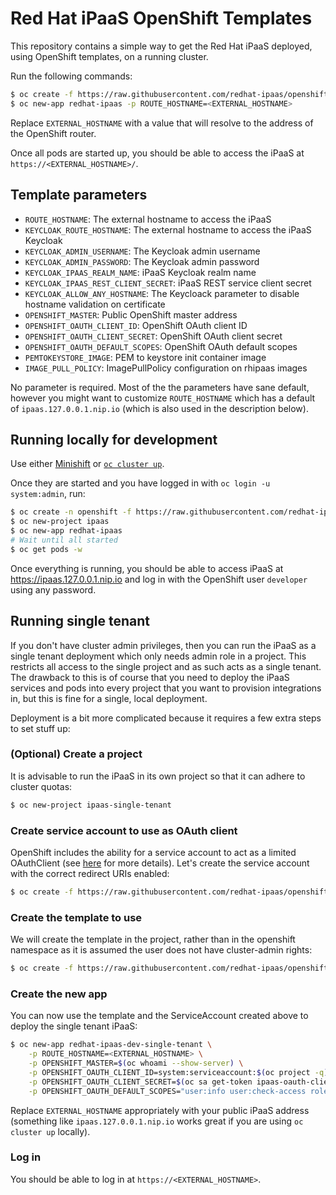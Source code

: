 # Red Hat iPaaS OpenShift Templates

This repository contains a simple way to get the Red Hat iPaaS deployed, using OpenShift templates,
on a running cluster.

Run the following commands:

```bash
$ oc create -f https://raw.githubusercontent.com/redhat-ipaas/openshift-templates/master/redhat-ipaas.yml
$ oc new-app redhat-ipaas -p ROUTE_HOSTNAME=<EXTERNAL_HOSTNAME>
```

Replace `EXTERNAL_HOSTNAME` with a value that will resolve to the address of the OpenShift router.

Once all pods are started up, you should be able to access the iPaaS at `https://<EXTERNAL_HOSTNAME>/`.

## Template parameters

* `ROUTE_HOSTNAME`: The external hostname to access the iPaaS
* `KEYCLOAK_ROUTE_HOSTNAME`: The external hostname to access the iPaaS Keycloak
* `KEYCLOAK_ADMIN_USERNAME`: The Keycloak admin username
* `KEYCLOAK_ADMIN_PASSWORD`: The Keycloak admin password
* `KEYCLOAK_IPAAS_REALM_NAME`: iPaaS Keycloak realm name
* `KEYCLOAK_IPAAS_REST_CLIENT_SECRET`: iPaaS REST service client secret
* `KEYCLOAK_ALLOW_ANY_HOSTNAME`: The Keycloack parameter to disable hostname validation on certificate
* `OPENSHIFT_MASTER`: Public OpenShift master address
* `OPENSHIFT_OAUTH_CLIENT_ID`: OpenShift OAuth client ID
* `OPENSHIFT_OAUTH_CLIENT_SECRET`: OpenShift OAuth client secret
* `OPENSHIFT_OAUTH_DEFAULT_SCOPES`: OpenShift OAuth default scopes
* `PEMTOKEYSTORE_IMAGE`: PEM to keystore init container image
* `IMAGE_PULL_POLICY`: ImagePullPolicy configuration on rhipaas images

No parameter is required. Most of the the parameters have sane default, however you might want to customize `ROUTE_HOSTNAME` which has a default of `ipaas.127.0.0.1.nip.io` (which is also used in the description below).

## Running locally for development

Use either [Minishift](https://github.com/minishift/minishift) or [`oc cluster up`](https://github.com/openshift/origin/blob/master/docs/cluster_up_down.md).

Once they are started and you have logged in with `oc login -u system:admin`, run:

```bash
$ oc create -n openshift -f https://raw.githubusercontent.com/redhat-ipaas/openshift-templates/master/redhat-ipaas.yml
$ oc new-project ipaas
$ oc new-app redhat-ipaas
# Wait until all started
$ oc get pods -w
```

Once everything is running, you should be able to access iPaaS at https://ipaas.127.0.0.1.nip.io and
log in with the OpenShift user `developer` using any password.

## Running single tenant

If you don't have cluster admin privileges, then you can run the iPaaS as a single tenant deployment
which only needs admin role in a project. This restricts all access to the single project and as such
acts as a single tenant. The drawback to this is of course that you need to deploy the iPaaS services
and pods into every project that you want to provision integrations in, but this is fine for a single,
local deployment.

Deployment is a bit more complicated because it requires a few extra steps to set stuff up:

### (Optional) Create a project

It is advisable to run the iPaaS in its own project so that it can adhere to cluster quotas:

```bash
$ oc new-project ipaas-single-tenant
```

### Create service account to use as OAuth client

OpenShift includes the ability for a service account to act as a limited OAuthClient (see
[here](https://docs.openshift.org/latest/architecture/additional_concepts/authentication.html#service-accounts-as-oauth-clients)
for more details). Let's create the service account with the correct redirect URIs enabled:

```bash
$ oc create -f https://raw.githubusercontent.com/redhat-ipaas/openshift-templates/master/serviceaccount-as-oauthclient-single-tenant.yml
```

### Create the template to use

We will create the template in the project, rather than in the openshift namespace as it is assumed
the user does not have cluster-admin rights:

```bash
$ oc create -f https://raw.githubusercontent.com/redhat-ipaas/openshift-templates/master/redhat-ipaas-dev-single-tenant.yml
```

### Create the new app

You can now use the template and the ServiceAccount created above to deploy the single tenant iPaaS:

```bash
$ oc new-app redhat-ipaas-dev-single-tenant \
    -p ROUTE_HOSTNAME=<EXTERNAL_HOSTNAME> \
    -p OPENSHIFT_MASTER=$(oc whoami --show-server) \
    -p OPENSHIFT_OAUTH_CLIENT_ID=system:serviceaccount:$(oc project -q):ipaas-oauth-client \
    -p OPENSHIFT_OAUTH_CLIENT_SECRET=$(oc sa get-token ipaas-oauth-client) \
    -p OPENSHIFT_OAUTH_DEFAULT_SCOPES="user:info user:check-access role:edit:$(oc project -q):\!"
```

Replace `EXTERNAL_HOSTNAME` appropriately with your public iPaaS address (something like `ipaas.127.0.0.1.nip.io` works great if you are using `oc cluster up` locally).

### Log in

You should be able to log in at `https://<EXTERNAL_HOSTNAME>`.
